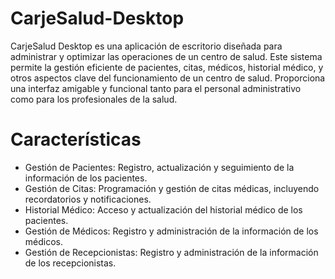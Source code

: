 # CarjeSalud-Desktop
CarjeSalud Desktop es una aplicación de escritorio diseñada para administrar y optimizar las operaciones de un centro de salud. Este sistema permite la gestión eficiente de pacientes, citas, médicos, historial médico, y otros aspectos clave del funcionamiento de un centro de salud. Proporciona una interfaz amigable y funcional tanto para el personal administrativo como para los profesionales de la salud. 

# Características

- Gestión de Pacientes: Registro, actualización y seguimiento de la información de los pacientes.
- Gestión de Citas: Programación y gestión de citas médicas, incluyendo recordatorios y notificaciones.
- Historial Médico: Acceso y actualización del historial médico de los pacientes.
- Gestión de Médicos: Registro y administración de la información de los médicos.
- Gestión de Recepcionistas: Registro y administración de la información de los recepcionistas.
